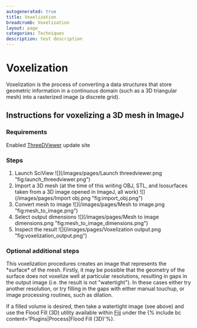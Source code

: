 ```yaml
---
autogenerated: true
title: Voxelization
breadcrumb: Voxelization
layout: page
categories: Techniques
description: test description
---
```


Voxelization
============

Voxelization is the process of converting a data structures that store geometric information in a continuous domain (such as a 3D triangular mesh) into a rasterized image (a discrete grid).

Instructions for voxelizing a 3D mesh in ImageJ
-----------------------------------------------

### Requirements

Enabled [ThreeDViewer](ThreeDViewer) update site

### Steps

1.  Launch SciView ![](/images/pages/Launch threedviewer.png "fig:launch_threedviewer.png")
2.  Import a 3D mesh (at the time of this writing OBJ, STL, and Isosurfaces taken from a 3D image opened in ImageJ, all work) ![](/images/pages/Import obj.png "fig:import_obj.png")
3.  Convert mesh to image ![](/images/pages/Mesh to image.png "fig:mesh_to_image.png")
4.  Select output dimensions ![](/images/pages/Mesh to image dimensions.png "fig:mesh_to_image_dimensions.png")
5.  Inspect the result ![](/images/pages/Voxelization output.png "fig:voxelization_output.png")

### Optional additional steps

This voxelization procedures creates an image that represents the \*surface\* of the mesh. Firstly, it may be possible that the geometry of the surface does not voxelize well at particular resolutions, resulting in gaps in the output image (i.e. the result is not "watertight"). In these cases either try another resolution, or try filling in the gaps with either manual touchup, or image processing routines, such as dilation.

If a filled volume is desired, then take a watertight image (see above) and use the Flood Fill (3D) utility available within [Fiji](Fiji) under the {% include bc content='Plugins|Process|Flood Fill (3D)'%}.


